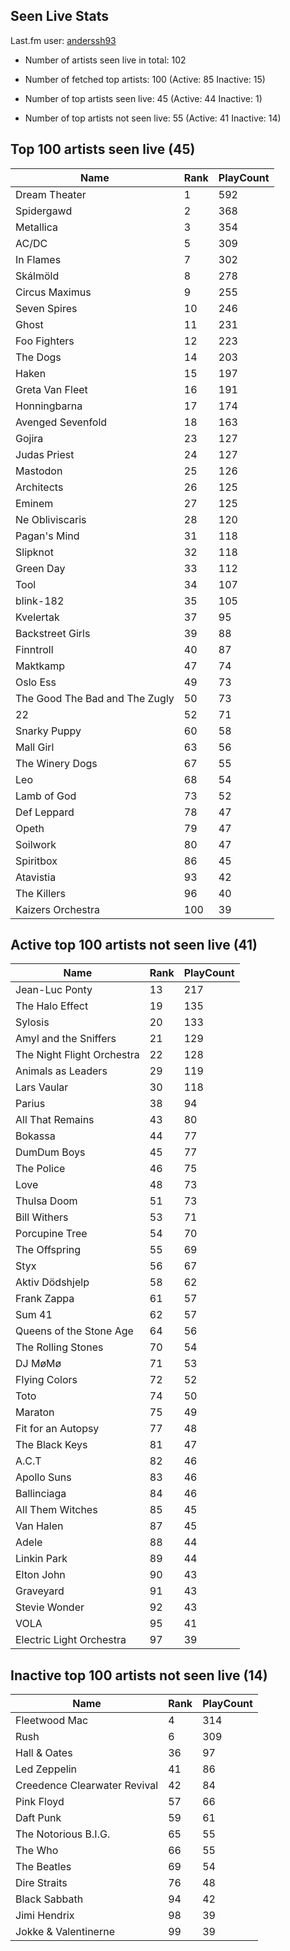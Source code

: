 ## Seen Live Stats

Last.fm user: [anderssh93](https://www.last.fm/user/anderssh93)

- Number of artists seen live in total: 102

- Number of fetched top artists: 100 (Active: 85 Inactive: 15)

- Number of top artists seen live: 45 (Active: 44 Inactive: 1)

- Number of top artists not seen live: 55 (Active: 41 Inactive: 14)

## Top 100 artists seen live (45)

Name                           | Rank | PlayCount
------------------------------ | ---- | ---------
Dream Theater                  | 1    | 592      
Spidergawd                     | 2    | 368      
Metallica                      | 3    | 354      
AC/DC                          | 5    | 309      
In Flames                      | 7    | 302      
Skálmöld                       | 8    | 278      
Circus Maximus                 | 9    | 255      
Seven Spires                   | 10   | 246      
Ghost                          | 11   | 231      
Foo Fighters                   | 12   | 223      
The Dogs                       | 14   | 203      
Haken                          | 15   | 197      
Greta Van Fleet                | 16   | 191      
Honningbarna                   | 17   | 174      
Avenged Sevenfold              | 18   | 163      
Gojira                         | 23   | 127      
Judas Priest                   | 24   | 127      
Mastodon                       | 25   | 126      
Architects                     | 26   | 125      
Eminem                         | 27   | 125      
Ne Obliviscaris                | 28   | 120      
Pagan's Mind                   | 31   | 118      
Slipknot                       | 32   | 118      
Green Day                      | 33   | 112      
Tool                           | 34   | 107      
blink-182                      | 35   | 105      
Kvelertak                      | 37   | 95       
Backstreet Girls               | 39   | 88       
Finntroll                      | 40   | 87       
Maktkamp                       | 47   | 74       
Oslo Ess                       | 49   | 73       
The Good The Bad and The Zugly | 50   | 73       
22                             | 52   | 71       
Snarky Puppy                   | 60   | 58       
Mall Girl                      | 63   | 56       
The Winery Dogs                | 67   | 55       
Leo                            | 68   | 54       
Lamb of God                    | 73   | 52       
Def Leppard                    | 78   | 47       
Opeth                          | 79   | 47       
Soilwork                       | 80   | 47       
Spiritbox                      | 86   | 45       
Atavistia                      | 93   | 42       
The Killers                    | 96   | 40       
Kaizers Orchestra              | 100  | 39       

## Active top 100 artists not seen live (41)

Name                       | Rank | PlayCount
-------------------------- | ---- | ---------
Jean-Luc Ponty             | 13   | 217      
The Halo Effect            | 19   | 135      
Sylosis                    | 20   | 133      
Amyl and the Sniffers      | 21   | 129      
The Night Flight Orchestra | 22   | 128      
Animals as Leaders         | 29   | 119      
Lars Vaular                | 30   | 118      
Parius                     | 38   | 94       
All That Remains           | 43   | 80       
Bokassa                    | 44   | 77       
DumDum Boys                | 45   | 77       
The Police                 | 46   | 75       
Love                       | 48   | 73       
Thulsa Doom                | 51   | 73       
Bill Withers               | 53   | 71       
Porcupine Tree             | 54   | 70       
The Offspring              | 55   | 69       
Styx                       | 56   | 67       
Aktiv Dödshjelp            | 58   | 62       
Frank Zappa                | 61   | 57       
Sum 41                     | 62   | 57       
Queens of the Stone Age    | 64   | 56       
The Rolling Stones         | 70   | 54       
DJ MøMø                    | 71   | 53       
Flying Colors              | 72   | 52       
Toto                       | 74   | 50       
Maraton                    | 75   | 49       
Fit for an Autopsy         | 77   | 48       
The Black Keys             | 81   | 47       
A.C.T                      | 82   | 46       
Apollo Suns                | 83   | 46       
Ballinciaga                | 84   | 46       
All Them Witches           | 85   | 45       
Van Halen                  | 87   | 45       
Adele                      | 88   | 44       
Linkin Park                | 89   | 44       
Elton John                 | 90   | 43       
Graveyard                  | 91   | 43       
Stevie Wonder              | 92   | 43       
VOLA                       | 95   | 41       
Electric Light Orchestra   | 97   | 39       

## Inactive top 100 artists not seen live (14)

Name                         | Rank | PlayCount
---------------------------- | ---- | ---------
Fleetwood Mac                | 4    | 314      
Rush                         | 6    | 309      
Hall & Oates                 | 36   | 97       
Led Zeppelin                 | 41   | 86       
Creedence Clearwater Revival | 42   | 84       
Pink Floyd                   | 57   | 66       
Daft Punk                    | 59   | 61       
The Notorious B.I.G.         | 65   | 55       
The Who                      | 66   | 55       
The Beatles                  | 69   | 54       
Dire Straits                 | 76   | 48       
Black Sabbath                | 94   | 42       
Jimi Hendrix                 | 98   | 39       
Jokke & Valentinerne         | 99   | 39       
